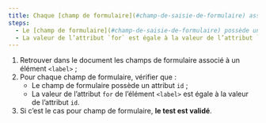 ```yaml
---
title: Chaque [champ de formulaire](#champ-de-saisie-de-formulaire) associé à une balise `<label>` ayant un attribut `for`, vérifie-t-il ces conditions ?
steps:
  - Le [champ de formulaire](#champ-de-saisie-de-formulaire) possède un attribut `id` ;
  - La valeur de l’attribut `for` est égale à la valeur de l’attribut `id` du [champ de formulaire](#champ-de-saisie-de-formulaire) associé.
---
```


1. Retrouver dans le document les champs de formulaire associé à un élément `<label>` ;
2. Pour chaque champ de formulaire, vérifier que :
   - Le champ de formulaire possède un attribut `id` ;
   - La valeur de l’attribut `for` de l’élément `<label>` est égale à la valeur de l’attribut `id`.
3. Si c’est le cas pour champ de formulaire, **le test est validé**.
